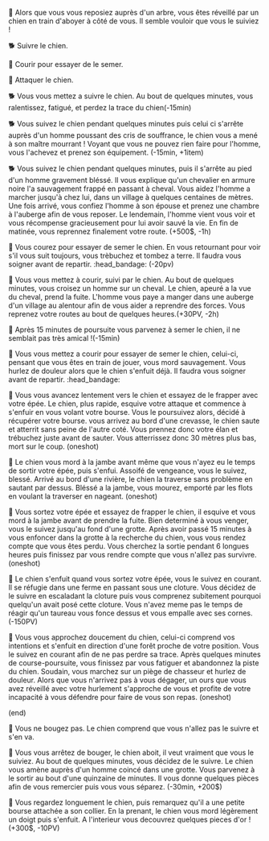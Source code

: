 :dog: Alors que vous vous reposiez auprès d'un arbre, vous êtes réveillé par un chien en train d'aboyer à côté de vous. Il semble vouloir que vous le suiviez !


:dog2: Suivre le chien.

:running: Courir pour essayer de le semer.

:punch: Attaquer le chien.


:dog2: Vous vous mettez a suivre le chien. Au bout de quelques minutes, vous ralentissez, fatigué, et perdez la trace du chien(-15min)

:dog2: Vous suivez le chien pendant quelques minutes puis celui ci s'arrête auprès d'un homme poussant des cris de souffrance, le chien vous a mené à son maître mourrant ! Voyant que vous ne pouvez rien faire pour l'homme, vous l'achevez et prenez son équipement. (-15min, +1item)

:dog2: Vous suivez le chien pendant quelques minutes, puis il s'arrête au pied d'un homme gravement bléssé. Il vous explique qu'un chevalier en armure noire l'a sauvagement frappé en passant à cheval. Vous aidez l'homme a marcher jusqu'à chez lui, dans un village à quelques centaines de mètres. Une fois arrivé, vous confiez l'homme à son épouse et prenez une chambre à l'auberge afin de vous reposer. Le lendemain, l'homme vient vous voir et vous récompense gracieusement pour lui avoir sauvé la vie. En fin de matinée, vous reprennez finalement votre route. (+500$, -1h)


:running: Vous courez pour essayer de semer le chien. En vous retournant pour voir s'il vous suit toujours, vous trèbuchez et tombez a terre. Il faudra vous soigner avant de repartir. :head_bandage:  (-20pv)

:running: Vous vous mettez à courir, suivi par le chien. Au bout de quelques minutes, vous croisez un homme sur un cheval. Le chien, apeuré a la vue du cheval, prend la fuite. L'homme vous paye a manger dans une auberge d'un village au alentour afin de vous aider a reprendre des forces. Vous reprenez votre routes au bout de quelques heures.(+30PV, -2h)

:running: Après 15 minutes de poursuite vous parvenez à semer le chien, il ne semblait pas très amical !(-15min)

:running: Vous vous mettez a courir pour essayer de semer le chien, celui-ci, pensant que vous êtes en train de jouer, vous mord sauvagement. Vous hurlez de douleur alors que le chien s'enfuit déjà. Il faudra vous soigner avant de repartir. :head_bandage:


:punch: Vous vous avancez lentement vers le chien et essayez de le frapper avec votre épée. Le chien, plus rapide, esquive  votre attaque et commence à s'enfuir en vous volant votre bourse. Vous le poursuivez alors, décidé à récupérer votre bourse. vous arrivez au bord d'une crevasse, le chien saute et atterrit sans peine de l'autre coté. Vous prennez donc votre élan et trébuchez juste avant de sauter. Vous atterrissez donc 30 mètres plus bas, mort sur le coup. (oneshot)

:punch: Le chien vous mord à la jambe avant même que vous n'ayez eu le temps de sortir votre épée, puis s'enfui. Assoifé de vengeance, vous le suivez, blessé. Arrivé au bord d'une rivière, le chien la traverse sans problème en sautant par dessus. Bléssé a la jambe, vous mourez, emporté par les flots en voulant la traverser en nageant. (oneshot)

:punch: Vous sortez votre épée et essayez de frapper le chien, il esquive et vous mord à la jambe avant de prendre la fuite. Bien determiné à vous venger, vous le suivez jusqu'au fond d'une grotte. Après avoir passé 15 minutes à vous enfoncer dans la grotte à la recherche du chien, vous vous rendez compte que vous êtes perdu. Vous cherchez la sortie pendant 6 longues heures puis finissez par vous rendre compte que vous n'allez pas survivre. (oneshot)

:punch: Le chien s'enfuit quand vous sortez votre épée, vous le suivez en courant. Il se réfugie dans une ferme en passant sous une cloture. Vous décidez de le suivre en escaladant la cloture puis vous comprenez subitement pourquoi quelqu'un avait posé cette cloture. Vous n'avez meme pas le temps de réagir qu'un taureau vous fonce dessus et vous empalle avec ses cornes.(-150PV)

:punch: Vous vous approchez doucement du chien, celui-ci comprend vos intentions et s'enfuit en direction d'une forêt proche de votre position. Vous le suivez en courant afin de ne pas perdre sa trace. Après quelques minutes de course-poursuite, vous finissez par vous fatiguer et abandonnez la piste du chien. Soudain, vous marchez sur un piège de chasseur et hurlez de douleur. Alors que vous n'arrivez pas à vous dégager, un ours que vous avez réveillé avec votre hurlement s'approche de vous et profite de votre incapacité à vous défendre pour faire de vous son repas. (oneshot)


(end)

:dog: Vous ne bougez pas. Le chien comprend que vous n'allez pas le suivre et s'en va.

:dog: Vous vous arrêtez de bouger, le chien aboit, il veut vraiment que vous le suiviez. Au bout de quelques minutes, vous décidez de le suivre. Le chien vous amène auprès d'un homme coincé dans une grotte. Vous parvenez à le sortir au bout d'une quinzaine de minutes. Il vous donne quelques pièces afin de vous remercier puis vous vous séparez. (-30min, +200$)

:dog: Vous regardez longuement le chien, puis remarquez qu'il a une petite bourse attachée a son collier. En la prenant, le chien vous mord légèrement un doigt puis s'enfuit. A l'interieur vous decouvrez quelques pieces d'or ! (+300$, -10PV)
